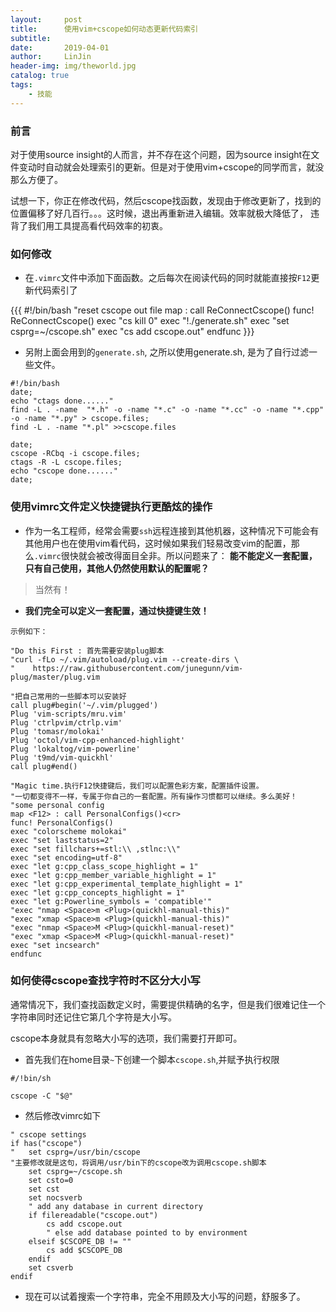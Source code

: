 ```yaml
---
layout:     post
title:      使用vim+cscope如何动态更新代码索引
subtitle:   
date:       2019-04-01
author:     LinJin
header-img: img/theworld.jpg
catalog: true
tags:                            
    - 技能
---
```


### 前言

对于使用source insight的人而言，并不存在这个问题，因为source insight在文件变动时自动就会处理索引的更新。但是对于使用vim+cscope的同学而言，就没那么方便了。

试想一下，你正在修改代码，然后cscope找函数，发现由于修改更新了，找到的位置偏移了好几百行。。。这时候，退出再重新进入编辑。效率就极大降低了，
违背了我们用工具提高看代码效率的初衷。


### 如何修改

- 在`.vimrc`文件中添加下面函数。之后每次在阅读代码的同时就能直接按`F12`更新代码索引了

{{{
#!/bin/bash
"reset cscope out file
map <F12> : call ReConnectCscope()<cr>
func! ReConnectCscope()
exec "cs kill 0"
exec "!./generate.sh"
exec "set csprg=~/cscope.sh"
exec "cs add cscope.out"
endfunc
}}}

- 另附上面会用到的`generate.sh`, 之所以使用generate.sh, 是为了自行过滤一些文件。

```shell
#!/bin/bash
date;
echo "ctags done......"
find -L . -name  "*.h" -o -name "*.c" -o -name "*.cc" -o -name "*.cpp" -o -name "*.py" > cscope.files;
find -L . -name "*.pl" >>cscope.files

date;
cscope -RCbq -i cscope.files;
ctags -R -L cscope.files;
echo "cscope done......"
date;

```

### 使用vimrc文件定义快捷键执行更酷炫的操作

- 作为一名工程师，经常会需要`ssh`远程连接到其他机器，这种情况下可能会有其他用户也在使用vim看代码，这时候如果我们轻易改变vim的配置，那么`.vimrc`很快就会被改得面目全非。所以问题来了： **能不能定义一套配置，只有自己使用，其他人仍然使用默认的配置呢？**

> 当然有！

- **我们完全可以定义一套配置，通过快捷键生效！**

```vimrc
示例如下：

"Do this First : 首先需要安装plug脚本
"curl -fLo ~/.vim/autoload/plug.vim --create-dirs \
"    https://raw.githubusercontent.com/junegunn/vim-plug/master/plug.vim

"把自己常用的一些脚本可以安装好
call plug#begin('~/.vim/plugged')
Plug 'vim-scripts/mru.vim'
Plug 'ctrlpvim/ctrlp.vim'
Plug 'tomasr/molokai'
Plug 'octol/vim-cpp-enhanced-highlight'
Plug 'lokaltog/vim-powerline'
Plug 't9md/vim-quickhl'
call plug#end()

"Magic time.执行F12快捷键后，我们可以配置色彩方案，配置插件设置。
"一切都变得不一样，专属于你自己的一套配置。所有操作习惯都可以继续。多么美好！
"some personal config
map <F12> : call PersonalConfigs()<cr>
func! PersonalConfigs()
exec "colorscheme molokai"
exec "set laststatus=2"
exec "set fillchars+=stl:\\ ,stlnc:\\"
exec "set encoding=utf-8"
exec "let g:cpp_class_scope_highlight = 1"
exec "let g:cpp_member_variable_highlight = 1"
exec "let g:cpp_experimental_template_highlight = 1"
exec "let g:cpp_concepts_highlight = 1"
exec "let g:Powerline_symbols = 'compatible'"
"exec "nmap <Space>m <Plug>(quickhl-manual-this)"
"exec "xmap <Space>m <Plug>(quickhl-manual-this)"
"exec "nmap <Space>M <Plug>(quickhl-manual-reset)"
"exec "xmap <Space>M <Plug>(quickhl-manual-reset)"
exec "set incsearch"
endfunc
```


### 如何使得cscope查找字符时不区分大小写

通常情况下，我们查找函数定义时，需要提供精确的名字，但是我们很难记住一个字符串同时还记住它第几个字符是大小写。

cscope本身就具有忽略大小写的选项，我们需要打开即可。

- 首先我们在home目录`~`下创建一个脚本`cscope.sh`,并赋予执行权限

```
#/!bin/sh

cscope -C "$@"
```

- 然后修改vimrc如下

```vimrc
" cscope settings
if has("cscope")
"   set csprg=/usr/bin/cscope
"主要修改就是这句，将调用/usr/bin下的cscope改为调用cscope.sh脚本
    set csprg=~/cscope.sh
    set csto=0
    set cst
    set nocsverb
    " add any database in current directory
    if filereadable("cscope.out")
        cs add cscope.out
        " else add database pointed to by environment
    elseif $CSCOPE_DB != ""
        cs add $CSCOPE_DB
    endif
    set csverb
endif

```

- 现在可以试着搜索一个字符串，完全不用顾及大小写的问题，舒服多了。
